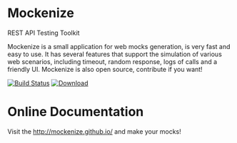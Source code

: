 # Mockenize
REST API Testing Toolkit

Mockenize is a small application for web mocks generation, is very fast and easy to use. It has several features that support the simulation of various web scenarios, including timeout, random response, logs of calls and a friendly UI. Mockenize is also open source, contribute if you want!

[![Build Status](https://travis-ci.org/Mockenize/mockenize-server.svg?branch=master)](https://travis-ci.org/Mockenize/mockenize-server)
[ ![Download](https://api.bintray.com/packages/mockenize/mockenize/mockenize-server/images/download.svg) ](https://bintray.com/mockenize/mockenize/mockenize-server/_latestVersion)

# Online Documentation

Visit the http://mockenize.github.io/ and make your mocks!
